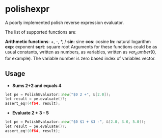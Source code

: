 # polishexpr

A poorly implemented polish reverse expression evaluator.

The list of supported functions are:

**Arithmetic functions**: +, -, *, /
**sin**: sine
**cos**: cosine
**ln**: natural logarithm
**exp**: exponent
**sqrt**: square root
Arguments for these functions could be as usual constants, written as numbers, as variables, written as $var_number ($0, for example). The variable number is zero based index of variables vector.

## Usage

* **Sums 2+2 and equals 4**
```go
let pe = PolishEvaluator::new("$0 2 +", &[2.0]);
let result = pe.evaluate()?;
assert_eq!(4f64, result);
```
* **Evaluate 2 + 3 - 5**

```go
let pe = PolishEvaluator::new("$0 $1 + $3 -", &[2.0, 3.0, 5.0]);
let result = pe.evaluate()?;
assert_eq!(0f64, result);
```
